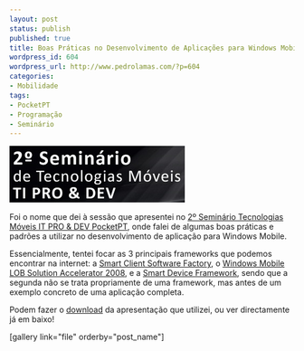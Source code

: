 ```yaml
---
layout: post
status: publish
published: true
title: Boas Práticas no Desenvolvimento de Aplicações para Windows Mobile
wordpress_id: 604
wordpress_url: http://www.pedrolamas.com/?p=604
categories:
- Mobilidade
tags:
- PocketPT
- Programação
- Seminário
---
```

[![2º Seminário Tecnologias Móveis IT PRO & DEV PocketPT](/wp-content/uploads/2009/02/2c2ba-seminario-tecnologias-moveis-it-pro-dev-pocketpt.jpg "2º Seminário Tecnologias Móveis IT PRO & DEV PocketPT")](/2009/02/22/2o-seminario-tecnologias-moveis-it-pro-dev-pocketpt/2c2ba-seminario-tecnologias-moveis-it-pro-dev-pocketpt/)

Foi o nome que dei à sessão que apresentei no [2º Seminário Tecnologias Móveis IT PRO & DEV PocketPT](/2009/02/22/2o-seminario-tecnologias-moveis-it-pro-dev-pocketpt/), onde falei de algumas boas práticas e padrões a utilizar no desenvolvimento de aplicação para Windows Mobile.

Essencialmente, tentei focar as 3 principais frameworks que podemos encontrar na internet: a [Smart Client Software Factory](http://www.codeplex.com/smartclient), o [Windows Mobile LOB Solution Accelerator 2008](http://www.microsoft.com/DownLoads/details.aspx?FamilyID=428e4c3d-64ad-4a3d-85d2-e711abc87f04&displaylang=en), e a [Smart Device Framework](http://www.opennetcf.com/CompactFramework/Products/SmartDeviceFramework/tabid/65/Default.aspx), sendo que a segunda não se trata propriamente de uma framework, mas antes de um exemplo concreto de uma aplicação completa.

Podem fazer o [download](/?attachment_id=629) da apresentação que utilizei, ou ver directamente já em baixo!

[gallery link="file" orderby="post\_name"]
